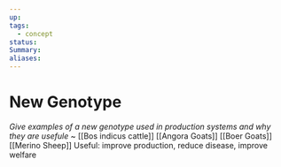 ```yaml
---
up: 
tags:
  - concept
status: 
Summary:
aliases:
---
```

# New Genotype
*Give examples of a new genotype used in production systems and why they are usefule*
~
[[Bos indicus cattle]]
[[Angora Goats]]
[[Boer Goats]]
[[Merino Sheep]]
Useful: improve production, reduce disease, improve welfare
<!--SR:!2025-03-13,3,250-->